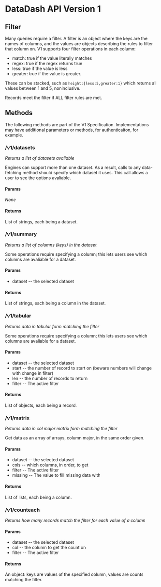 # DataDash API Version 1

## Filter
Many queries require a filter. A filter is an object where the keys are the names of columns, and the values are objects describing the rules to filter that column on.
V1 supports four filter operations in each column:
- match: true if the value literally matches
- regex: true if the regex returns true
- less: true if the value is less
- greater: true if the value is greater.

These can be stacked, such as `height:{less:5,greater:1}` which returns all values between 1 and 5, noninclusive.

Records meet the filter if ALL filter rules are met.

## Methods

The following methods are part of the V1 Specification. Implementations may have additional parameters or methods, for authenticaiton, for example.

### /v1/datasets
*Returns a list of datasets avaliable*

Engines can support more than one dataset. As a result, calls to any data-fetching method should specify which dataset it uses. This call allows a user to see the options avaliable. 
#### Params
*None*
#### Returns
List of strings, each being a dataset.

### /v1/summary
*Returns a list of columns (keys) in the dataset*

Some operations require specifying a column; this lets users see which columns are avaliable for a dataset.
#### Params
- dataset -- the selected dataset
#### Returns
List of strings, each being a column in the dataset.


### /v1/tabular
*Returns data in tabular form matching the filter*

Some operations require specifying a column; this lets users see which columns are avaliable for a dataset.
#### Params
- dataset -- the selected dataset
- start -- the number of record to start on (beware numbers will change with change in filter)
- len -- the number of records to return
- filter -- The active filter
#### Returns
List of objects, each being a record.

### /v1/matrix
*Returns data in col major matrix form matching the filter*

Get data as an array of arrays, column major, in the same order given.
#### Params
- dataset -- the selected dataset
- cols -- which columns, in order, to get
- filter -- The active filter
- missing -- The value to fill missing data with
#### Returns
List of lists, each being a column.


### /v1/counteach
*Returns how many records match the filter for each value of a column*

#### Params
- dataset -- the selected dataset
- col -- the column to get the count on
- filter -- The active filter
#### Returns
An object: keys are values of the specified column, values are counts matching the filter.

